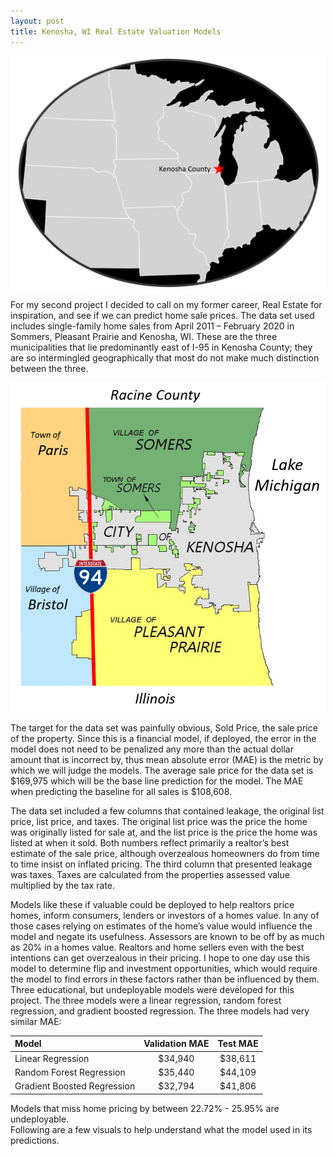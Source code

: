 ```yaml
---
layout: post
title: Kenosha, WI Real Estate Valuation Models
---
```


![Kenosha County Midwest Map](https://github.com/CJRicciardi/CJRicciardi.github.io/blob/master/img/Kenosha%20County%20midwest%20map.png?raw=True)

For my second project I decided to call on my former career, Real Estate for inspiration, and see if we can predict home sale prices.  The data set used includes single-family home sales from April 2011 – February 2020 in Sommers, Pleasant Prairie and Kenosha, WI.  These are the three municipalities that lie predominantly east of I-95 in Kenosha County; they are so intermingled geographically that most do not make much distinction between the three.  

![Kenosha County East of Interstate-95 Map](https://github.com/CJRicciardi/CJRicciardi.github.io/blob/master/img/kenosha%20county%20map.png?raw=True)

The target for the data set was painfully obvious, Sold Price, the sale price of the property.  Since this is a financial model, if deployed, the error in the model does not need to be penalized any more than the actual dollar amount that is incorrect by, thus mean absolute error (MAE) is the metric by which we will judge the models.  The average sale price for the data set is $169,975 which will be the base line prediction for the model.  The MAE when predicting the baseline for all sales is $108,608.  

The data set included a few columns that contained leakage, the original list price, list price, and taxes.  The original list price was the price the home was originally listed for sale at, and the list price is the price the home was listed at when it sold.  Both numbers reflect primarily a realtor’s best estimate of the sale price, although overzealous homeowners do from time to time insist on inflated pricing.  The third column that presented leakage was taxes.  Taxes are calculated from the properties assessed value multiplied by the tax rate.  

Models like these if valuable could be deployed to help realtors price homes, inform consumers, lenders or investors of a homes value.  In any of those cases relying on estimates of the home’s value would influence the model and negate its usefulness.  Assessors are known to be off by as much as 20% in a homes value.  Realtors and home sellers even with the best intentions can get overzealous in their pricing. I hope to one day use this model to determine flip and investment opportunities, which would require the model to find errors in these factors rather than be influenced by them.  
Three educational, but undeployable models were developed for this project.  The three models were a linear regression, random forest regression, and gradient boosted regression.  The three models had very similar MAE:

| Model | Validation MAE | Test MAE |
|:---|:---:|:---:|
| Linear Regression | $34,940 | $38,611 |
| Random Forest Regression | $35,440 | $44,109 |
| Gradient Boosted Regression |	$32,794 | $41,806 |

Models that miss home pricing by between 22.72% - 25.95% are undeployable.  
Following are a few visuals to help understand what the model used in its predictions.



